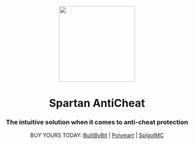 <p align="center"><img src='https://vagdedes.com/.images/spartan/logo.png' width='200' height='200'></p> 

# <div align="center">Spartan AntiCheat</div>
### <div align="center">The intuitive solution when it comes to anti-cheat protection</div>
<div align="center">BUY YOURS TODAY: <a href='https://builtbybit.com/resources/bundle/730'>BuiltByBit</a> | <a href='https://polymart.org/bundle/368'>Polymart</a> | <a href='https://www.spigotmc.org/resources/authors/66556'>SpigotMC</a></div>
